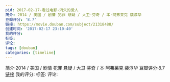 ```yaml
---
pid: 2017-02-17-看过电影-消失的爱人
简介: 2014 / 美国 / 剧情 犯罪 悬疑 / 大卫·芬奇 / 本·阿弗莱克 裴淳华
豆瓣评分: '8.7'
链接: https://movie.douban.com/subject/21318488/
创建时间: '2017-02-17 23:10:40'
我的评分:
标签:
评论:
tags: [douban]
categories: [timeline]
---
```

简介:2014 / 美国 / 剧情 犯罪 悬疑 / 大卫·芬奇 / 本·阿弗莱克 裴淳华
豆瓣评分:8.7
[链接](https://movie.douban.com/subject/21318488/)
我的评分:
标签:
评论:
